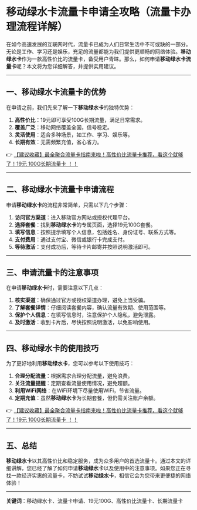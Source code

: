 # 移动绿水卡流量卡申请全攻略（流量卡办理流程详解）

在如今高速发展的互联网时代，流量卡已成为人们日常生活中不可或缺的一部分。无论是工作、学习还是娱乐，充足的流量都能为我们提供更顺畅的网络体验。**移动绿水卡**作为一款高性价比的流量卡，备受用户青睐。那么，如何申请**移动绿水卡流量卡**呢？本文将为您详细解答，并提供实用建议。

---

## 一、移动绿水卡流量卡的优势

在申请之前，我们先来了解一下**移动绿水卡**的独特优势：

1. **高性价比**：19元即可享受100G长期流量，满足日常需求。
2. **覆盖广泛**：移动网络覆盖全国，信号稳定。
3. **灵活使用**：适合多种场景，如工作、学习、娱乐等。
4. **长期有效**：无需频繁充值，省心省力。

👉 [【建议收藏】最全聚合流量卡指南来啦！高性价比流量卡推荐，看这个就够了！19元 100G长期流量卡 ！！](https://bit.ly/Liuliangka)

---

## 二、移动绿水卡流量卡申请流程

申请**移动绿水卡**的流程非常简单，只需以下几个步骤：

1. **访问官方渠道**：进入移动官方网站或授权代理平台。
2. **选择套餐**：找到**移动绿水卡**的专属页面，选择19元100G套餐。
3. **填写信息**：按照提示填写个人信息，包括姓名、身份证号、联系方式等。
4. **支付费用**：通过支付宝、微信或银行卡完成支付。
5. **等待激活**：支付成功后，等待卡片邮寄并按照说明激活即可。

---

## 三、申请流量卡的注意事项

在申请**移动绿水卡**时，需要注意以下几点：

1. **核实渠道**：确保通过官方或授权渠道办理，避免上当受骗。
2. **了解套餐详情**：仔细阅读套餐内容，确认流量有效期、使用范围等。
3. **保护个人信息**：在填写信息时，注意保护个人隐私，避免泄露。
4. **及时激活**：收到卡片后，尽快按照说明激活，以免影响使用。

---

## 四、移动绿水卡的使用技巧

为了更好地利用**移动绿水卡**，您可以参考以下使用技巧：

1. **合理分配流量**：根据需求合理分配流量，避免浪费。
2. **关注流量提醒**：定期查看流量使用情况，避免超额。
3. **利用WiFi网络**：在WiFi环境下尽量使用WiFi，节省流量。
4. **定期充值**：虽然**移动绿水卡**为长期套餐，但仍需关注账户余额。

👉 [【建议收藏】最全聚合流量卡指南来啦！高性价比流量卡推荐，看这个就够了！19元 100G长期流量卡 ！！](https://bit.ly/Liuliangka)

---

## 五、总结

**移动绿水卡**以其高性价比和稳定服务，成为众多用户的首选流量卡。通过本文的详细讲解，您已经了解了如何申请**移动绿水卡**以及使用中的注意事项。如果您正在寻找一款经济实惠的流量卡，不妨试试**移动绿水卡**，相信它会为您带来更便捷的网络体验！

---

**关键词**：移动绿水卡、流量卡申请、19元100G、高性价比流量卡、长期流量卡
